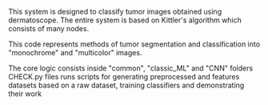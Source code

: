 This system is designed to classify tumor images obtained using dermatoscope.
The entire system is based on Kittler's algorithm which consists of many nodes.

This code represents methods of tumor segmentation and classification into "monochrome" and "multicolor" images.

The core logic consists inside "common", "classic_ML" and "CNN" folders
CHECK.py files runs scripts for generating preprocessed and features datasets based on a raw dataset, training classifiers and demonstrating their work
